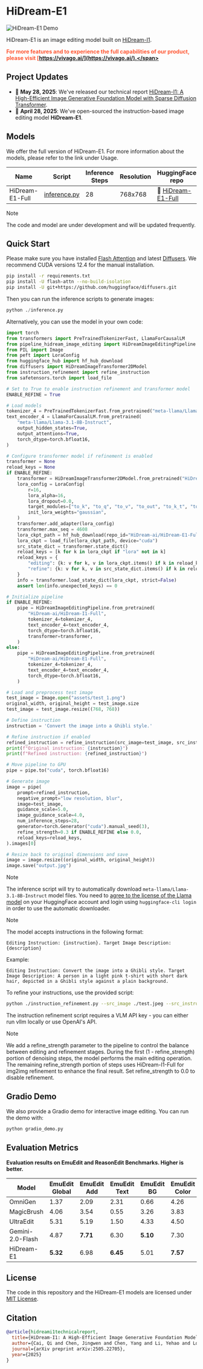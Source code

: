 # HiDream-E1

![HiDream-E1 Demo](assets/demo.jpg)

HiDream-E1 is an image editing model built on [HiDream-I1](https://github.com/HiDream-ai/HiDream-I1).

<!-- ![Overview](demo.jpg) -->
<span style="color: #FF5733; font-weight: bold">For more features and to experience the full capabilities of our product, please visit [https://vivago.ai/](https://vivago.ai/).</span>

## Project Updates
- 📝 **May 28, 2025**: We've released our technical report [HiDream-I1: A High-Efficient Image Generative Foundation Model with Sparse Diffusion Transformer](https://arxiv.org/abs/2505.22705).
- 🚀 **April 28, 2025**: We've open-sourced the instruction-based image editing model **HiDream-E1**. 


## Models

We offer the full version of HiDream-E1. For more information about the models, please refer to the link under Usage.

| Name            | Script                                             | Inference Steps | Resolution | HuggingFace repo       |
| --------------- | -------------------------------------------------- | --------------- | ---------- | ---------------------- |
| HiDream-E1-Full | [inference.py](./inference.py)                     | 28              | 768x768    | 🤗 [HiDream-E1-Full](https://huggingface.co/HiDream-ai/HiDream-E1-Full)  |
> [!NOTE]
> The code and model are under development and will be updated frequently.


## Quick Start
Please make sure you have installed [Flash Attention](https://github.com/Dao-AILab/flash-attention) and latest [Diffusers](https://github.com/huggingface/diffusers.git). We recommend CUDA versions 12.4 for the manual installation.

```sh
pip install -r requirements.txt
pip install -U flash-attn --no-build-isolation
pip install -U git+https://github.com/huggingface/diffusers.git
```

Then you can run the inference scripts to generate images:

``` python 
python ./inference.py
```

Alternatively, you can use the model in your own code:

```python
import torch
from transformers import PreTrainedTokenizerFast, LlamaForCausalLM
from pipeline_hidream_image_editing import HiDreamImageEditingPipeline
from PIL import Image
from peft import LoraConfig
from huggingface_hub import hf_hub_download
from diffusers import HiDreamImageTransformer2DModel
from instruction_refinement import refine_instruction
from safetensors.torch import load_file

# Set to True to enable instruction refinement and transformer model
ENABLE_REFINE = True

# Load models
tokenizer_4 = PreTrainedTokenizerFast.from_pretrained("meta-llama/Llama-3.1-8B-Instruct")
text_encoder_4 = LlamaForCausalLM.from_pretrained(
    "meta-llama/Llama-3.1-8B-Instruct",
    output_hidden_states=True,
    output_attentions=True,
    torch_dtype=torch.bfloat16,
)

# Configure transformer model if refinement is enabled
transformer = None
reload_keys = None
if ENABLE_REFINE:
    transformer = HiDreamImageTransformer2DModel.from_pretrained("HiDream-ai/HiDream-I1-Full", subfolder="transformer")
    lora_config = LoraConfig(
        r=16,
        lora_alpha=16,
        lora_dropout=0.0,
        target_modules=["to_k", "to_q", "to_v", "to_out", "to_k_t", "to_q_t", "to_v_t", "to_out_t", "w1", "w2", "w3", "final_layer.linear"],
        init_lora_weights="gaussian",
    )
    transformer.add_adapter(lora_config)
    transformer.max_seq = 4608
    lora_ckpt_path = hf_hub_download(repo_id="HiDream-ai/HiDream-E1-Full", filename="HiDream-E1-Full.safetensors")
    lora_ckpt = load_file(lora_ckpt_path, device="cuda")
    src_state_dict = transformer.state_dict()
    reload_keys = [k for k in lora_ckpt if "lora" not in k]
    reload_keys = {
        "editing": {k: v for k, v in lora_ckpt.items() if k in reload_keys},
        "refine": {k: v for k, v in src_state_dict.items() if k in reload_keys},
    }
    info = transformer.load_state_dict(lora_ckpt, strict=False)
    assert len(info.unexpected_keys) == 0

# Initialize pipeline
if ENABLE_REFINE:
    pipe = HiDreamImageEditingPipeline.from_pretrained(
        "HiDream-ai/HiDream-I1-Full",
        tokenizer_4=tokenizer_4,
        text_encoder_4=text_encoder_4,
        torch_dtype=torch.bfloat16,
        transformer=transformer,
    )
else:
    pipe = HiDreamImageEditingPipeline.from_pretrained(
        "HiDream-ai/HiDream-E1-Full",
        tokenizer_4=tokenizer_4,
        text_encoder_4=text_encoder_4,
        torch_dtype=torch.bfloat16,
    )

# Load and preprocess test image
test_image = Image.open("assets/test_1.png")
original_width, original_height = test_image.size
test_image = test_image.resize((768, 768))

# Define instruction
instruction = 'Convert the image into a Ghibli style.'

# Refine instruction if enabled
refined_instruction = refine_instruction(src_image=test_image, src_instruction=instruction)
print(f"Original instruction: {instruction}")
print(f"Refined instruction: {refined_instruction}")

# Move pipeline to GPU
pipe = pipe.to("cuda", torch.bfloat16)

# Generate image
image = pipe(
    prompt=refined_instruction,
    negative_prompt="low resolution, blur",
    image=test_image,
    guidance_scale=5.0,
    image_guidance_scale=4.0,
    num_inference_steps=28,
    generator=torch.Generator("cuda").manual_seed(3),
    refine_strength=0.3 if ENABLE_REFINE else 0.0,
    reload_keys=reload_keys,
).images[0]

# Resize back to original dimensions and save
image = image.resize((original_width, original_height))
image.save("output.jpg")
```

> [!NOTE]
> The inference script will try to automatically download `meta-llama/Llama-3.1-8B-Instruct` model files. You need to [agree to the license of the Llama model](https://huggingface.co/meta-llama/Llama-3.1-8B-Instruct) on your HuggingFace account and login using `huggingface-cli login` in order to use the automatic downloader.


> [!NOTE]
> The model accepts instructions in the following format:
> ```
> Editing Instruction: {instruction}. Target Image Description: {description}
> ```
> 
> Example:
> ```
> Editing Instruction: Convert the image into a Ghibli style. Target Image Description: A person in a light pink t-shirt with short dark hair, depicted in a Ghibli style against a plain background.
> ```
> 
> To refine your instructions, use the provided script:
> ```bash
> python ./instruction_refinement.py --src_image ./test.jpeg --src_instruction "convert the image into a Ghibli style"
> ```
> 
> The instruction refinement script requires a VLM API key - you can either run vllm locally or use OpenAI's API.

> [!NOTE]
> We add a refine_strength parameter to the pipeline to control the balance between editing and refinement stages. During the first (1 - refine_strength) portion of denoising steps, the model performs the main editing operation. The remaining refine_strength portion of steps uses HiDream-I1-Full for img2img refinement to enhance the final result. Set refine_strength to 0.0 to disable refinement.

## Gradio Demo

We also provide a Gradio demo for interactive image editing. You can run the demo with:

``` python
python gradio_demo.py 
```
<!-- 
## Examples

Below are demonstration examples of HiDream-E1's capabilities:

![Example Results](case.jpg) -->


## Evaluation Metrics

**Evaluation results on EmuEdit and ReasonEdit Benchmarks. Higher is better.**

| Model              | EmuEdit Global | EmuEdit Add  | EmuEdit Text | EmuEdit BG   | EmuEdit Color | EmuEdit Style | EmuEdit Remove | EmuEdit Local | EmuEdit Average | ReasonEdit |
|--------------------|----------------|--------------|--------------|--------------|---------------|---------------|----------------|---------------|-----------------|------------|
| OmniGen            | 1.37           | 2.09         | 2.31         | 0.66         | 4.26          | 2.36          | 4.73           | 2.10          | 2.67            | 7.36       |
| MagicBrush         | 4.06           | 3.54         | 0.55         | 3.26         | 3.83          | 2.07          | 2.70           | 3.28          | 2.81            | 1.75       |
| UltraEdit          | 5.31           | 5.19         | 1.50         | 4.33         | 4.50          | 5.71          | 2.63           | 4.58          | 4.07            | 2.89       |
| Gemini-2.0-Flash   | 4.87           | **7.71** | 6.30         | **5.10** | 7.30          | 3.33          | 5.94           | 6.29          | 5.99            | 6.95       |
| HiDream-E1         | **5.32** | 6.98         | **6.45** | 5.01         | **7.57** | **6.49** | **5.99** | **6.35** | **6.40** | **7.54** |

## License

The code in this repository and the HiDream-E1 models are licensed under [MIT License](./LICENSE).

## Citation

```bibtex
@article{hidreami1technicalreport,
  title={HiDream-I1: A High-Efficient Image Generative Foundation Model with Sparse Diffusion Transformer},
  author={Cai, Qi and Chen, Jingwen and Chen, Yang and Li, Yehao and Long, Fuchen and Pan, Yingwei and Qiu, Zhaofan and Zhang, Yiheng and Gao, Fengbin and Xu, Peihan and others},
  journal={arXiv preprint arXiv:2505.22705},
  year={2025}
}
```
